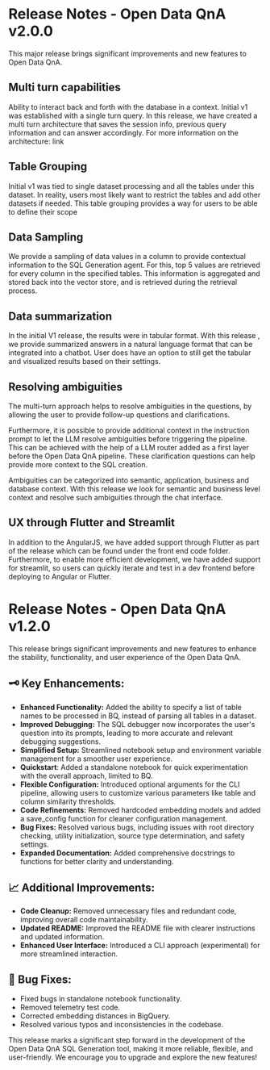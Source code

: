 # Release Notes - Open Data QnA v2.0.0
This major release brings significant improvements and new features to Open Data QnA.

## Multi turn capabilities
Ability to interact back and forth with the database in a context. Initial v1 was established with a single turn query. In this release, we have created a multi turn architecture that saves the session info, previous query information and can answer accordingly. For more information on the architecture:  link 

## Table Grouping

Initial v1 was tied to single dataset processing and all the tables under this dataset. In reality, users most likely want to restrict the tables and add other datasets if needed. This table grouping provides a way for users to be able to define their scope 


## Data Sampling
We provide a sampling of data values in a column to provide contextual information to the SQL Generation agent. For this, top 5 values are retrieved for every column in the specified tables. 
This information is aggregated and stored back into the vector store, and is retrieved during the retrieval process. 

## Data summarization
In the initial V1 release, the results were in tabular format. With this release , we provide summarized answers in a natural language format that can be integrated into a chatbot. User does have an option to still get the tabular and visualized results based on their settings.


## Resolving ambiguities
The multi-turn approach helps to resolve ambiguities in the questions, by allowing the user to provide follow-up questions and clarifications. 

Furthermore, it is possible to provide additional context in the instruction prompt to let the LLM resolve ambiguities before triggering the pipeline. This can be achieved with the help of a LLM router added as a first layer before the Open Data QnA pipeline. 
These clarification questions can help provide more context to the SQL creation.

Ambiguities can be categorized into semantic, application, business and database context. With this release we look for semantic and business level context and resolve such ambiguities through the chat interface. 

## UX through Flutter and Streamlit

In addition to the AngularJS, we have added support through Flutter as part of the release which can be found under the front end code folder. 
Furthermore, to enable more efficient development, we have added support for streamlit, so users can quickly iterate and test in a dev frontend before deploying to Angular or Flutter. 





# Release Notes - Open Data QnA v1.2.0
This release brings significant improvements and new features to enhance the stability, functionality, and user experience of the Open Data QnA.

## 🗝️ Key Enhancements:
* **Enhanced Functionality:** Added the ability to specify a list of table names to be processed in BQ, instead of parsing all tables in a dataset. 
* **Improved Debugging:** The SQL debugger now incorporates the user's question into its prompts, leading to more accurate and relevant debugging suggestions.
* **Simplified Setup:** Streamlined notebook setup and environment variable management for a smoother user experience.
* **Quickstart**: Added a standalone notebook for quick experimentation with the overall approach, limited to BQ. 
* **Flexible Configuration:** Introduced optional arguments for the CLI pipeline, allowing users to customize various parameters like table and column similarity thresholds.
* **Code Refinements:** Removed hardcoded embedding models and added a save_config function for cleaner configuration management.
* **Bug Fixes:** Resolved various bugs, including issues with root directory checking, utility initialization, source type determination, and safety settings.
* **Expanded Documentation:** Added comprehensive docstrings to functions for better clarity and understanding.

## 📈 Additional Improvements:
* **Code Cleanup:** Removed unnecessary files and redundant code, improving overall code maintainability.
* **Updated README:** Improved the README file with clearer instructions and updated information.
* **Enhanced User Interface:** Introduced a CLI approach (experimental) for more streamlined interaction.

## 🐜 Bug Fixes:
* Fixed bugs in standalone notebook functionality.
* Removed telemetry test code.
* Corrected embedding distances in BigQuery.
* Resolved various typos and inconsistencies in the codebase.

This release marks a significant step forward in the development of the Open Data QnA SQL Generation tool, making it more reliable, flexible, and user-friendly. We encourage you to upgrade and explore the new features!
